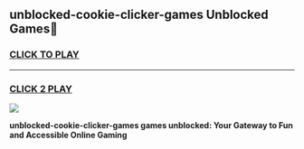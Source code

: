 
## unblocked-cookie-clicker-games Unblocked Games👋
<h3>
<a href="https://news.freeplayer.one?title=unblocked-cookie-clicker-games&ref=16F">CLICK TO PLAY</a></h3>
<hr>

<h3>
<a href="https://news.freeplayer.one?title=unblocked-cookie-clicker-games&ref=16F">CLICK 2 PLAY</a>
  
</h3>

<a href="https://news.freeplayer.one?title=unblocked-cookie-clicker-games&ref=16F/"><img src="https://clearcache.store/games.png"></a>


**unblocked-cookie-clicker-games games unblocked: Your Gateway to Fun and Accessible Online Gaming**
